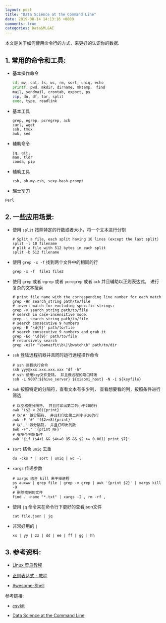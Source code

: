 ```yaml
---
layout: post
title: "Data Science at the Command Line"
date: 2019-08-14 14:13:16 +0800
comments: true
categories: Data&ML&AI
---
```


本文是关于如何使用命令行的方式，来更好的认识你的数据.

## 1. 常用的命令和工具:

- 基本操作命令

  ```bash
  cd, mv, cat, ls, wc, rm, sort, uniq, echo
  printf, pwd, mkdir, dirname, mktemp， find
  mail, sendmail, crontab, export, ps
  zip, du, df, tar, split
  exec, type, readlink
  ```

- 基本工具

  ```shell
  grep, egrep, pcregrep, ack
  curl, wget
  ssh, tmux
  awk, sed
  ```

- 辅助命令

  ```shell
  jq, git,
  man, tldr
  conda, pip
  ```

- 辅助工具

  ```shell
  zsh, oh-my-zsh, sexy-bash-prompt
  ```

-  瑞士军刀

  ```shell
  Perl
  ```



## 2. 一些应用场景:

- 使用 `split` 按照特定的行数或者大小，将一个文本进行分割

  ```shell
  # Split a file, each split having 10 lines (except the last split)
  split -l 10 filename
  # plit a file with 512 bytes in each split
  split -b 512 filename
  ```

- 使用 `grep -x -f`  找到两个文件中的相同的行

  ```shell
  grep -x -f  file1 file2
  ```

- 使用 `grep` 或者 `egrep` 或者 `pcregrep` 或者 `ack` 并且辅助以正则表达式， 进行复杂的文本搜索

  ```shell
  # print file name with the corresponding line number for each match
  grep -Hn search_string path/to/file
  # invert match for excluding specific strings:
  grep -v search_string path/to/file
  # search in case-insensitive mode:
  grep -i search_string path/to/file
  # search consecutive 9 numbers
  grep -E '\d{9}' path/to/file
  # search consecutive 9 numbers and grab it
  grep -Eo '\d{9}' path/to/file
  # recursively search
  grep -eilr "\bamazfit\b\|\bwatch\b" path/to/dir
  ```

- `ssh` 登陆远程机器并且同时运行远程操作命令

  ```shell
  # ssh 远程执行命令
  ssh yyy@xxx.xxx.xxx.xxx "df -h"
  # ssh 使用key文件登陆， 并且做远程的端口转发
  ssh -L 9007:${hive_server} ${xiaomi_host} -N -i ${keyfile}
  ```

- `awk` 按照特定的分隔符，查看文本有多少列， 查看想要看的列，按照条件进行筛选

  ```shell
  # 以空格做分隔符， 并且打印出第二列小于20的行
  awk '($2 < 20){print}'
  # 以'#' 做分隔符， 并且打印出第二列小于20的行
  awk -F '#' '($2>=8){print}'
  # 以',' 做分隔符， 并且打印出列数
  awk -F"," '{print NF}'
  # 有多个判断条件
  awk '{if ($4<1 && $4>=0.85 && $2 >= 0.001) print $7}'
  ```

- `sort` 结合 `uniq` 去重

  ```shell
  du -cks * | sort | uniq | wc -l
  ```

- `xargs` 传递参数

  ```shell
  # xargs 结合 kill 来干掉进程
  ps auxww | grep file | grep -v grep | awk '{print $2}' | xargs kill -9
  # 删除找到的文件
  find . -name "*.txt" | xargs -I , rm -rf ,
  ```

- 使用 `jq` 命令来在命令行下更好的查看json文件

  ```shell
  cat file.json | jq
  ```

- 非常好用的 `|`

  ```shell
  xx | yy | zz | dd | ee | ff | gg | hh
  ```



## 3. 参考资料:

- [Linux 菜鸟教程](https://www.runoob.com/linux/linux-tutorial.html)

- [正则表达式 - 教程](https://www.runoob.com/regexp/regexp-tutorial.html)

- [Awesome-Shell](https://github.com/alebcay/awesome-shell)

参考链接:

- [csvkit](https://csvkit.readthedocs.io/en/latest/tutorial/1_getting_started.html#installing-csvkit)

- [Data Science at the Command Line]([https://www.datascienceatthecommandline.com](https://www.datascienceatthecommandline.com/))

